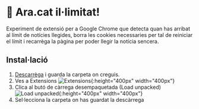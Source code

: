 # 🚀 Ara.cat il·limitat!
Experiment de extensió per a Google Chrome que detecta quan has arribat al límit de notícies llegides, borra les cookies necessaries per tal de reiniciar el límit i recarrèga la pàgina per poder llegir la notícia sencera.

## Instal·lació

1. [Descarrèga](https://github.com/manelgarcia/ara-chrome-extension/archive/master.zip) i guarda la carpeta on creguis.
2. Ves a Extensions
![Extensions](https://image.ibb.co/k9ipLU/Screen_Shot_2018_09_08_at_19_28_07.png){:height="400px" width="400px"}
3. Clica al butó de càrrega desempaquetada (Load unpacked)
![Load unpacked](https://image.ibb.co/cOaEn9/Screen_Shot_2018_09_08_at_19_31_17.png){:height="400px" width="400px"}
4. Sel·lecciona la carpeta on has guardat la descàrrega
